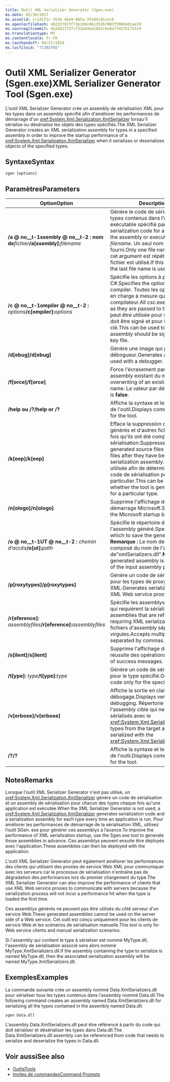 ```yaml
---
title: Outil XML Serializer Generator (Sgen.exe)
ms.date: 03/30/2017
ms.assetid: cc1d1f1c-fb26-4be9-885a-3fe84c81cec6
ms.openlocfilehash: 492337973f71b10dc061353b7083f596b402ae29
ms.sourcegitcommit: da2dd2772fcf32b44eb18b1cbe8affd17b1753c9
ms.translationtype: MT
ms.contentlocale: fr-FR
ms.lasthandoff: 09/27/2019
ms.locfileid: "71392705"
---
```

# <a name="xml-serializer-generator-tool-sgenexe"></a><span data-ttu-id="16f64-102">Outil XML Serializer Generator (Sgen.exe)</span><span class="sxs-lookup"><span data-stu-id="16f64-102">XML Serializer Generator Tool (Sgen.exe)</span></span>
<span data-ttu-id="16f64-103">L'outil XML Serializer Generator crée un assembly de sérialisation XML pour les types dans un assembly spécifié afin d'améliorer les performances de démarrage d'un <xref:System.Xml.Serialization.XmlSerializer> lorsqu'il sérialise ou désérialise les objets des types spécifiés.</span><span class="sxs-lookup"><span data-stu-id="16f64-103">The XML Serializer Generator creates an XML serialization assembly for types in a specified assembly in order to improve the startup performance of a <xref:System.Xml.Serialization.XmlSerializer> when it serializes or deserializes objects of the specified types.</span></span>  
  
## <a name="syntax"></a><span data-ttu-id="16f64-104">Syntaxe</span><span class="sxs-lookup"><span data-stu-id="16f64-104">Syntax</span></span>  
  
```console  
sgen [options]  
```  
  
## <a name="parameters"></a><span data-ttu-id="16f64-105">Paramètres</span><span class="sxs-lookup"><span data-stu-id="16f64-105">Parameters</span></span>  
  
|<span data-ttu-id="16f64-106">Option</span><span class="sxs-lookup"><span data-stu-id="16f64-106">Option</span></span>|<span data-ttu-id="16f64-107">Description</span><span class="sxs-lookup"><span data-stu-id="16f64-107">Description</span></span>|  
|------------|-----------------|  
|<span data-ttu-id="16f64-108">**/a @ no__t-1ssembly @ no__t-2 : nom de**_fichier_</span><span class="sxs-lookup"><span data-stu-id="16f64-108">**/a\[ssembly\]:**_filename_</span></span>|<span data-ttu-id="16f64-109">Génère le code de sérialisation pour tous les types contenus dans l’assembly ou le fichier exécutable spécifié par *nom_fichier*.</span><span class="sxs-lookup"><span data-stu-id="16f64-109">Generates serialization code for all the types contained in the assembly or executable specified by *filename*.</span></span> <span data-ttu-id="16f64-110">Un seul nom de fichier peut être fourni.</span><span class="sxs-lookup"><span data-stu-id="16f64-110">Only one file name can be provided.</span></span> <span data-ttu-id="16f64-111">Si cet argument est répété, le dernier nom de fichier est utilisé.</span><span class="sxs-lookup"><span data-stu-id="16f64-111">If this argument is repeated, the last file name is used.</span></span>|  
|<span data-ttu-id="16f64-112">**/c @ no__t-1ompiler @ no__t-2 :** _options_</span><span class="sxs-lookup"><span data-stu-id="16f64-112">**/c\[ompiler\]:**_options_</span></span>|<span data-ttu-id="16f64-113">Spécifie les options à passer au compilateur C#.</span><span class="sxs-lookup"><span data-stu-id="16f64-113">Specifies the options to pass to the C# compiler.</span></span> <span data-ttu-id="16f64-114">Toutes les options csc.exe sont prises en charge à mesure qu'elles sont passées au compilateur.</span><span class="sxs-lookup"><span data-stu-id="16f64-114">All csc.exe options are supported as they are passed to the compiler.</span></span> <span data-ttu-id="16f64-115">Cette option peut être utilisée pour spécifier que l'assembly doit être signé et pour indiquer le fichier de clé.</span><span class="sxs-lookup"><span data-stu-id="16f64-115">This can be used to specify that the assembly should be signed and to specify the key file.</span></span>|  
|<span data-ttu-id="16f64-116">**/d\[ebug\]**</span><span class="sxs-lookup"><span data-stu-id="16f64-116">**/d\[ebug\]**</span></span>|<span data-ttu-id="16f64-117">Génère une image qui peut être utilisée avec un débogueur.</span><span class="sxs-lookup"><span data-stu-id="16f64-117">Generates an image that can be used with a debugger.</span></span>|  
|<span data-ttu-id="16f64-118">**/f\[orce\]**</span><span class="sxs-lookup"><span data-stu-id="16f64-118">**/f\[orce\]**</span></span>|<span data-ttu-id="16f64-119">Force l'écrasement par réécriture d'un assembly existant du même nom.</span><span class="sxs-lookup"><span data-stu-id="16f64-119">Forces the overwriting of an existing assembly of the same name.</span></span> <span data-ttu-id="16f64-120">La valeur par défaut est **false**.</span><span class="sxs-lookup"><span data-stu-id="16f64-120">The default is **false**.</span></span>|  
|<span data-ttu-id="16f64-121">**/help ou /?**</span><span class="sxs-lookup"><span data-stu-id="16f64-121">**/help or /?**</span></span>|<span data-ttu-id="16f64-122">Affiche la syntaxe et les options de commande de l'outil.</span><span class="sxs-lookup"><span data-stu-id="16f64-122">Displays command syntax and options for the tool.</span></span>|  
|<span data-ttu-id="16f64-123">**/k\[eep\]**</span><span class="sxs-lookup"><span data-stu-id="16f64-123">**/k\[eep\]**</span></span>|<span data-ttu-id="16f64-124">Efface la suppression des fichiers source générés et d'autres fichiers temporaires une fois qu'ils ont été compilés dans l'assembly de sérialisation.</span><span class="sxs-lookup"><span data-stu-id="16f64-124">Suppresses the deletion of the generated source files and other temporary files after they have been compiled into the serialization assembly.</span></span> <span data-ttu-id="16f64-125">Cette option peut être utilisée afin de déterminer si l'outil génère le code de sérialisation pour un type particulier.</span><span class="sxs-lookup"><span data-stu-id="16f64-125">This can be used to determine whether the tool is generating serialization code for a particular type.</span></span>|  
|<span data-ttu-id="16f64-126">**/n\[ologo\]**</span><span class="sxs-lookup"><span data-stu-id="16f64-126">**/n\[ologo\]**</span></span>|<span data-ttu-id="16f64-127">Supprime l'affichage de la bannière de démarrage Microsoft.</span><span class="sxs-lookup"><span data-stu-id="16f64-127">Suppresses the display of the Microsoft startup banner.</span></span>|  
|<span data-ttu-id="16f64-128">**/o @ no__t-1UT @ no__t-2 :** _chemin d’accès_</span><span class="sxs-lookup"><span data-stu-id="16f64-128">**/o\[ut\]:**_path_</span></span>|<span data-ttu-id="16f64-129">Spécifie le répertoire dans lequel enregistrer l'assembly généré.</span><span class="sxs-lookup"><span data-stu-id="16f64-129">Specifies the directory in which to save the generated assembly.</span></span> <span data-ttu-id="16f64-130">**Remarque :**  Le nom de l'assembly généré est composé du nom de l'assembly d'entrée suivi de"xmlSerializers.dll".</span><span class="sxs-lookup"><span data-stu-id="16f64-130">**Note:**  The name of the generated assembly is composed of the name of the input assembly plus "xmlSerializers.dll".</span></span>|  
|<span data-ttu-id="16f64-131">**/p\[roxytypes\]**</span><span class="sxs-lookup"><span data-stu-id="16f64-131">**/p\[roxytypes\]**</span></span>|<span data-ttu-id="16f64-132">Génère un code de sérialisation uniquement pour les types de proxy de service Web XML.</span><span class="sxs-lookup"><span data-stu-id="16f64-132">Generates serialization code only for the XML Web service proxy types.</span></span>|  
|<span data-ttu-id="16f64-133">**/r\[eference\]:** _assemblyfiles_</span><span class="sxs-lookup"><span data-stu-id="16f64-133">**/r\[eference\]:**_assemblyfiles_</span></span>|<span data-ttu-id="16f64-134">Spécifie les assemblys référencés par les types qui requièrent la sérialisation XML.</span><span class="sxs-lookup"><span data-stu-id="16f64-134">Specifies the assemblies that are referenced by the types requiring XML serialization.</span></span> <span data-ttu-id="16f64-135">Accepte plusieurs fichiers d'assembly séparés par des virgules.</span><span class="sxs-lookup"><span data-stu-id="16f64-135">Accepts multiple assembly files separated by commas.</span></span>|  
|<span data-ttu-id="16f64-136">**/s\[ilent\]**</span><span class="sxs-lookup"><span data-stu-id="16f64-136">**/s\[ilent\]**</span></span>|<span data-ttu-id="16f64-137">Supprime l'affichage des messages indiquant la réussite des opérations.</span><span class="sxs-lookup"><span data-stu-id="16f64-137">Suppresses the display of success messages.</span></span>|  
|<span data-ttu-id="16f64-138">**/t\[ype\]:** _type_</span><span class="sxs-lookup"><span data-stu-id="16f64-138">**/t\[ype\]:**_type_</span></span>|<span data-ttu-id="16f64-139">Génère un code de sérialisation uniquement pour le type spécifié.</span><span class="sxs-lookup"><span data-stu-id="16f64-139">Generates serialization code only for the specified type.</span></span>|  
|<span data-ttu-id="16f64-140">**/v\[erbose\]**</span><span class="sxs-lookup"><span data-stu-id="16f64-140">**/v\[erbose\]**</span></span>|<span data-ttu-id="16f64-141">Affiche la sortie en clair pour le débogage.</span><span class="sxs-lookup"><span data-stu-id="16f64-141">Displays verbose output for debugging.</span></span> <span data-ttu-id="16f64-142">Répertorie les types à partir de l'assembly cible qui ne peuvent pas être sérialisés avec le <xref:System.Xml.Serialization.XmlSerializer>.</span><span class="sxs-lookup"><span data-stu-id="16f64-142">Lists types from the target assembly that cannot be serialized with the <xref:System.Xml.Serialization.XmlSerializer>.</span></span>|  
|<span data-ttu-id="16f64-143">**/?**</span><span class="sxs-lookup"><span data-stu-id="16f64-143">**/?**</span></span>|<span data-ttu-id="16f64-144">Affiche la syntaxe et les options de commande de l'outil.</span><span class="sxs-lookup"><span data-stu-id="16f64-144">Displays command syntax and options for the tool.</span></span>|  
  
## <a name="remarks"></a><span data-ttu-id="16f64-145">Notes</span><span class="sxs-lookup"><span data-stu-id="16f64-145">Remarks</span></span>  
 <span data-ttu-id="16f64-146">Lorsque l'outil XML Serializer Generator n'est pas utilisé, un <xref:System.Xml.Serialization.XmlSerializer> génère un code de sérialisation et un assembly de sérialisation pour chacun des types chaque fois qu'une application est exécutée.</span><span class="sxs-lookup"><span data-stu-id="16f64-146">When the XML Serializer Generator is not used, a <xref:System.Xml.Serialization.XmlSerializer> generates serialization code and a serialization assembly for each type every time an application is run.</span></span> <span data-ttu-id="16f64-147">Pour améliorer les performances de démarrage de la sérialisation XML, utilisez l’outil SGen. exe pour générer ces assemblys à l’avance.</span><span class="sxs-lookup"><span data-stu-id="16f64-147">To improve the performance of XML serialization startup, use the Sgen.exe tool to generate those assemblies in advance.</span></span> <span data-ttu-id="16f64-148">Ces assemblys peuvent ensuite être déployés avec l'application.</span><span class="sxs-lookup"><span data-stu-id="16f64-148">These assemblies can then be deployed with the application.</span></span>  
  
 <span data-ttu-id="16f64-149">L'outil XML Serializer Generator peut également améliorer les performances des clients qui utilisent des proxies de service Web XML pour communiquer avec les serveurs car le processus de sérialisation n'entraîne pas de dégradation des performances lors du premier chargement du type.</span><span class="sxs-lookup"><span data-stu-id="16f64-149">The XML Serializer Generator can also improve the performance of clients that use XML Web service proxies to communicate with servers because the serialization process will not incur a performance hit when the type is loaded the first time.</span></span>  
  
 <span data-ttu-id="16f64-150">Ces assemblys générés ne peuvent pas être utilisés du côté serveur d'un service Web.</span><span class="sxs-lookup"><span data-stu-id="16f64-150">These generated assemblies cannot be used on the server side of a Web service.</span></span> <span data-ttu-id="16f64-151">Cet outil est conçu uniquement pour les clients de service Web et les scénarios de sérialisation manuelle.</span><span class="sxs-lookup"><span data-stu-id="16f64-151">This tool is only for Web service clients and manual serialization scenarios.</span></span>  
  
 <span data-ttu-id="16f64-152">Si l'assembly qui contient le type à sérialiser est nommé MyType.dll, l'assembly de sérialisation associé sera alors nommé MyType.XmlSerializers.dll.</span><span class="sxs-lookup"><span data-stu-id="16f64-152">If the assembly containing the type to serialize is named MyType.dll, then the associated serialization assembly will be named MyType.XmlSerializers.dll.</span></span>  
  
## <a name="examples"></a><span data-ttu-id="16f64-153">Exemples</span><span class="sxs-lookup"><span data-stu-id="16f64-153">Examples</span></span>  
 <span data-ttu-id="16f64-154">La commande suivante crée un assembly nommé Data.XmlSerializers.dll pour sérialiser tous les types contenus dans l'assembly nommé Data.dll.</span><span class="sxs-lookup"><span data-stu-id="16f64-154">The following command creates an assembly named Data.XmlSerializers.dll for serializing all the types contained in the assembly named Data.dll.</span></span>  
  
```console  
sgen Data.dll   
```  
  
 <span data-ttu-id="16f64-155">L'assembly Data.XmlSerializers.dll peut être référencé à partir du code qui doit sérialiser et désérialiser les types dans Data.dll.</span><span class="sxs-lookup"><span data-stu-id="16f64-155">The Data.XmlSerializers.dll assembly can be referenced from code that needs to serialize and deserialize the types in Data.dll.</span></span>  
  
## <a name="see-also"></a><span data-ttu-id="16f64-156">Voir aussi</span><span class="sxs-lookup"><span data-stu-id="16f64-156">See also</span></span>

- [<span data-ttu-id="16f64-157">Outils</span><span class="sxs-lookup"><span data-stu-id="16f64-157">Tools</span></span>](../../../docs/framework/tools/index.md)
- [<span data-ttu-id="16f64-158">Invites de commandes</span><span class="sxs-lookup"><span data-stu-id="16f64-158">Command Prompts</span></span>](../../../docs/framework/tools/developer-command-prompt-for-vs.md)
